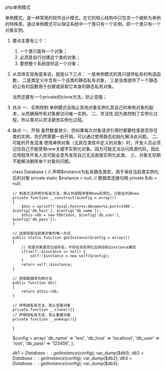 php单例模式

单例模式，是一种常用的软件设计模式。在它的核心结构中只包含一个被称为单例的特殊类。通过单例模式可以保证系统中一个类只有一个实例。即一个类只有一个对象实例。

1. 要点主要有三个：
    1. 一个类只能有一个对象；
    2. 必须是自行创建这个类的对象；
    3. 要想整个系统提供这一个对象；

2. 从具体实现角度来说，就是以下三点：
    一是单例模式的类只提供私有的构造函数，
    二是类定义中含有一个该类的静态私有对象，
    三是该类提供了一个静态的公有的函数用于创建或获取它本身的静态私有对象。

    当然还要有一个private的clone方法，防止克隆；

3. 优点
   一、实例控制
   单例模式会阻止其他对象实例化其自己的单例对象的副本，从而确保所有对象都访问唯一实例。
   二、灵活性
   因为类控制了实例化过程，所以类可以灵活更改实例化过程。

4. 缺点
   一、开销
   虽然数量很少，但如果每次对象请求引用时都要检查是否存在类的实例，将仍然需要一些开销。可以通过使用静态初始化解决此问题。
   二、可能的开发混淆
   使用单例对象（尤其在类库中定义的对象）时，开发人员必须记住自己不能使用new关键字实例化对象。因为可能无法访问库源代码，因此应用程序开发人员可能会意外发现自己无法直接实例化此类。
   三、对象生存期
   不能解决删除单个对象的问题。



   class Database
   {
       // 声明$instance为私有静态类型，用于保存当前类实例化后的对象
       private static $instance = null;
       // 数据库连接句柄
       private $db = null;

       // 构造方法声明为私有方法，禁止外部程序使用new实例化，只能在内部new
       private function __construct($config = array())
       {
           $dsn = sprintf('mysql:host=%s;dbname=%s;port=3306', $config['db_host'], $config['db_name']);
           $this->db = new PDO($dsn, $config['db_user'], $config['db_pass']);
       }

       // 这是获取当前类对象的唯一方式
       public static function getInstance($config = array())
       {
           // 检查对象是否已经存在，不存在则实例化后保存到$instance属性
           if(self::$instance == null) {
               self::$instance = new self($config);
           }
           return self::$instance;
       }

       // 获取数据库句柄方法
       public function db()
       {
           return $this->db;
       }

       // 声明成私有方法，禁止克隆对象
       private function __clone(){}
       // 声明成私有方法，禁止重建对象
       private function __wakeup(){}
   }


   $config = array(
       'db_name' => 'test',
       'db_host' => 'localhost',
       'db_user' => 'root',
       'db_pass' => '123456',
   );

   $db1 = Database::getInstance($config);
   var_dump($db1);
   $db2 = Database::getInstance($config);
   var_dump($db2);
   $db3 = Database::getInstance($config);
   var_dump($db3);